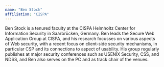 ```yaml
---
name: "Ben Stock"
affiliation: "CISPA"
---
```


Ben Stock is a tenured faculty at the CISPA Helmholtz Center for Information Security in Saarbrücken, Germany.  Ben leads the Secure Web Application Group at CISPA, and his research focusses on various aspects of Web security, with a recent focus on client-side security mechanisms, in particular CSP and its connections to aspect of usability. His group regularly publishes at major security conferences such as USENIX Security, CSS, and NDSS, and Ben also serves on the PC and as track chair of the venues.
